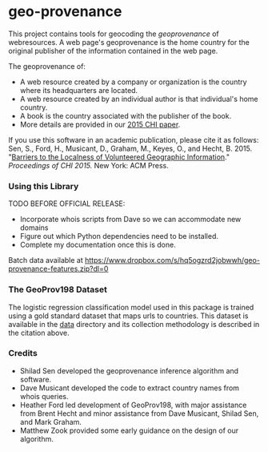 # geo-provenance

This project contains tools for geocoding the *geoprovenance* of webresources.
A web page's geoprovenance is the home country for the original publisher of the information contained in the web page.

The geoprovenance of:
* A web resource created by a company or organization is the country where its headquarters are located.
* A web resource created by an individual author is that individual's home country.
* A book is the country associated with the publisher of the book.
* More details are provided in our [2015 CHI paper](http://www-users.cs.umn.edu/~bhecht/publications/localnessgeography_CHI2015.pdf). 

If you use this software in an academic publication, please cite it as follows: Sen, S., Ford, H., Musicant, D., Graham, M., Keyes, O., and Hecht, B. 2015. "[Barriers to the Localness of Volunteered Geographic Information](http://www-users.cs.umn.edu/~bhecht/publications/localnessgeography_CHI2015.pdf)." *Proceedings of CHI 2015.* New York: ACM Press.

### Using this Library

TODO BEFORE OFFICIAL RELEASE:
* Incorporate whois scripts from Dave so we can accommodate new domains
* Figure out which Python dependencies need to be installed.
* Complete my documentation once this is done.

Batch data available at https://www.dropbox.com/s/hq5ogzrd2jobwwh/geo-provenance-features.zip?dl=0

### The GeoProv198 Dataset

The logistic regression classification model used in this package is trained using a gold standard dataset that maps urls to countries. This dataset is available in the [data](https://github.com/shilad/geo-provenance/blob/master/data/geoprov198.tsv) directory and its collection methodology is described in the citation above.

### Credits

* Shilad Sen developed the geoprovenance inference algorithm and software.
* Dave Musicant developed the code to extract country names from whois queries.
* Heather Ford led development of GeoProv198, with major assistance from Brent Hecht and minor assistance from Dave Musicant, Shilad Sen, and Mark Graham.
* Matthew Zook provided some early guidance on the design of our algorithm.
